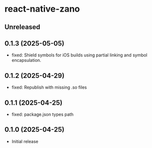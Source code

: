 # react-native-zano

## Unreleased

## 0.1.3 (2025-05-05)

- fixed: Shield symbols for iOS builds using partial linking and symbol encapsulation.

## 0.1.2 (2025-04-29)

- fixed: Republish with missing .so files

## 0.1.1 (2025-04-25)

- fixed: package.json types path

## 0.1.0 (2025-04-25)

- Initial release
